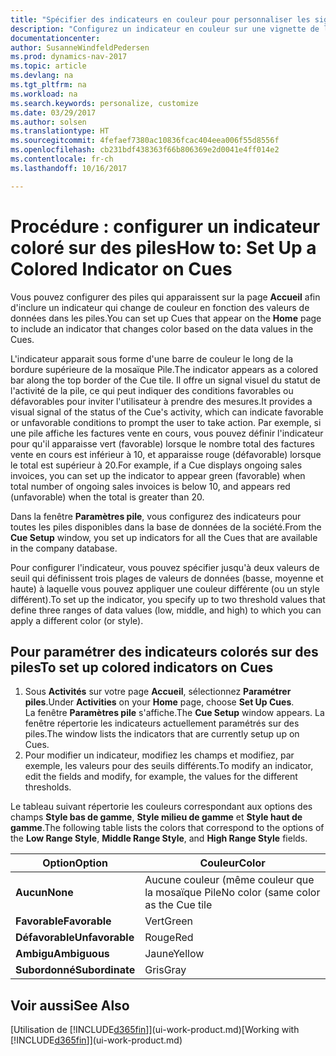 ```yaml
---
title: "Spécifier des indicateurs en couleur pour personnaliser les signaux visuels à propos de l'activité d'une pile"
description: "Configurez un indicateur en couleur sur une vignette de la pile pour fournir un signal visuel personnalisé de l'activité de la pile."
documentationcenter: 
author: SusanneWindfeldPedersen
ms.prod: dynamics-nav-2017
ms.topic: article
ms.devlang: na
ms.tgt_pltfrm: na
ms.workload: na
ms.search.keywords: personalize, customize
ms.date: 03/29/2017
ms.author: solsen
ms.translationtype: HT
ms.sourcegitcommit: 4fefaef7380ac10836fcac404eea006f55d8556f
ms.openlocfilehash: cb231bdf438363f66b806369e2d0041e4ff014e2
ms.contentlocale: fr-ch
ms.lasthandoff: 10/16/2017

---
```

# <a name="how-to-set-up-a-colored-indicator-on-cues"></a><span data-ttu-id="c5d5b-103">Procédure : configurer un indicateur coloré sur des piles</span><span class="sxs-lookup"><span data-stu-id="c5d5b-103">How to: Set Up a Colored Indicator on Cues</span></span>
<span data-ttu-id="c5d5b-104">Vous pouvez configurer des piles qui apparaissent sur la page **Accueil** afin d'inclure un indicateur qui change de couleur en fonction des valeurs de données dans les piles.</span><span class="sxs-lookup"><span data-stu-id="c5d5b-104">You can set up Cues that appear on the **Home** page to include an indicator that changes color based on the data values in the Cues.</span></span>

<span data-ttu-id="c5d5b-105">L'indicateur apparait sous forme d'une barre de couleur le long de la bordure supérieure de la mosaïque Pile.</span><span class="sxs-lookup"><span data-stu-id="c5d5b-105">The indicator appears as a colored bar along the top border of the Cue tile.</span></span> <span data-ttu-id="c5d5b-106">Il offre un signal visuel du statut de l'activité de la pile, ce qui peut indiquer des conditions favorables ou défavorables pour inviter l'utilisateur à prendre des mesures.</span><span class="sxs-lookup"><span data-stu-id="c5d5b-106">It provides a visual signal of the status of the Cue's activity, which can indicate favorable or unfavorable conditions to prompt the user to take action.</span></span> <span data-ttu-id="c5d5b-107">Par exemple, si une pile affiche les factures vente en cours, vous pouvez définir l'indicateur pour qu'il apparaisse vert (favorable) lorsque le nombre total des factures vente en cours est inférieur à 10, et apparaisse rouge (défavorable) lorsque le total est supérieur à 20.</span><span class="sxs-lookup"><span data-stu-id="c5d5b-107">For example, if a Cue displays ongoing sales invoices, you can set up the indicator to appear green (favorable) when total number of ongoing sales invoices is below 10, and appears red (unfavorable) when the total is greater than 20.</span></span>

<span data-ttu-id="c5d5b-108">Dans la fenêtre **Paramètres pile**, vous configurez des indicateurs pour toutes les piles disponibles dans la base de données de la société.</span><span class="sxs-lookup"><span data-stu-id="c5d5b-108">From the **Cue Setup** window, you set up indicators for all the Cues that are available in the company database.</span></span>

<span data-ttu-id="c5d5b-109">Pour configurer l'indicateur, vous pouvez spécifier jusqu'à deux valeurs de seuil qui définissent trois plages de valeurs de données (basse, moyenne et haute) à laquelle vous pouvez appliquer une couleur différente (ou un style différent).</span><span class="sxs-lookup"><span data-stu-id="c5d5b-109">To set up the indicator, you specify up to two threshold values that define three ranges of data values (low, middle, and high) to which you can apply a different color (or style).</span></span>

## <a name="to-set-up-colored-indicators-on-cues"></a><span data-ttu-id="c5d5b-110">Pour paramétrer des indicateurs colorés sur des piles</span><span class="sxs-lookup"><span data-stu-id="c5d5b-110">To set up colored indicators on Cues</span></span>
1. <span data-ttu-id="c5d5b-111">Sous **Activités** sur votre page **Accueil**, sélectionnez **Paramétrer piles**.</span><span class="sxs-lookup"><span data-stu-id="c5d5b-111">Under **Activities** on your **Home** page, choose **Set Up Cues**.</span></span>  
   <span data-ttu-id="c5d5b-112">La fenêtre **Paramètres pile** s'affiche.</span><span class="sxs-lookup"><span data-stu-id="c5d5b-112">The **Cue Setup** window appears.</span></span> <span data-ttu-id="c5d5b-113">La fenêtre répertorie les indicateurs actuellement paramétrés sur des piles.</span><span class="sxs-lookup"><span data-stu-id="c5d5b-113">The window lists the indicators that are currently setup up on Cues.</span></span>
2. <span data-ttu-id="c5d5b-114">Pour modifier un indicateur, modifiez les champs et modifiez, par exemple, les valeurs pour des seuils différents.</span><span class="sxs-lookup"><span data-stu-id="c5d5b-114">To modify an indicator, edit the fields and modify, for example, the values for the different thresholds.</span></span>  

<span data-ttu-id="c5d5b-115">Le tableau suivant répertorie les couleurs correspondant aux options des champs **Style bas de gamme**, **Style milieu de gamme** et **Style haut de gamme**.</span><span class="sxs-lookup"><span data-stu-id="c5d5b-115">The following table lists the colors that correspond to the options of the **Low Range Style**, **Middle Range Style**, and **High Range Style** fields.</span></span>

| <span data-ttu-id="c5d5b-116">Option</span><span class="sxs-lookup"><span data-stu-id="c5d5b-116">Option</span></span> | <span data-ttu-id="c5d5b-117">Couleur</span><span class="sxs-lookup"><span data-stu-id="c5d5b-117">Color</span></span> |
| --- | --- |
| <span data-ttu-id="c5d5b-118">**Aucun**</span><span class="sxs-lookup"><span data-stu-id="c5d5b-118">**None**</span></span> |<span data-ttu-id="c5d5b-119">Aucune couleur (même couleur que la mosaïque Pile</span><span class="sxs-lookup"><span data-stu-id="c5d5b-119">No color (same color as the Cue tile</span></span> |
| <span data-ttu-id="c5d5b-120">**Favorable**</span><span class="sxs-lookup"><span data-stu-id="c5d5b-120">**Favorable**</span></span> |<span data-ttu-id="c5d5b-121">Vert</span><span class="sxs-lookup"><span data-stu-id="c5d5b-121">Green</span></span> |
| <span data-ttu-id="c5d5b-122">**Défavorable**</span><span class="sxs-lookup"><span data-stu-id="c5d5b-122">**Unfavorable**</span></span> |<span data-ttu-id="c5d5b-123">Rouge</span><span class="sxs-lookup"><span data-stu-id="c5d5b-123">Red</span></span> |
| <span data-ttu-id="c5d5b-124">**Ambigu**</span><span class="sxs-lookup"><span data-stu-id="c5d5b-124">**Ambiguous**</span></span> |<span data-ttu-id="c5d5b-125">Jaune</span><span class="sxs-lookup"><span data-stu-id="c5d5b-125">Yellow</span></span> |
| <span data-ttu-id="c5d5b-126">**Subordonné**</span><span class="sxs-lookup"><span data-stu-id="c5d5b-126">**Subordinate**</span></span> |<span data-ttu-id="c5d5b-127">Gris</span><span class="sxs-lookup"><span data-stu-id="c5d5b-127">Gray</span></span> |

## <a name="see-also"></a><span data-ttu-id="c5d5b-128">Voir aussi</span><span class="sxs-lookup"><span data-stu-id="c5d5b-128">See Also</span></span>
<span data-ttu-id="c5d5b-129">[Utilisation de [!INCLUDE[d365fin](includes/d365fin_md.md)]](ui-work-product.md)</span><span class="sxs-lookup"><span data-stu-id="c5d5b-129">[Working with [!INCLUDE[d365fin](includes/d365fin_md.md)]](ui-work-product.md)</span></span>

